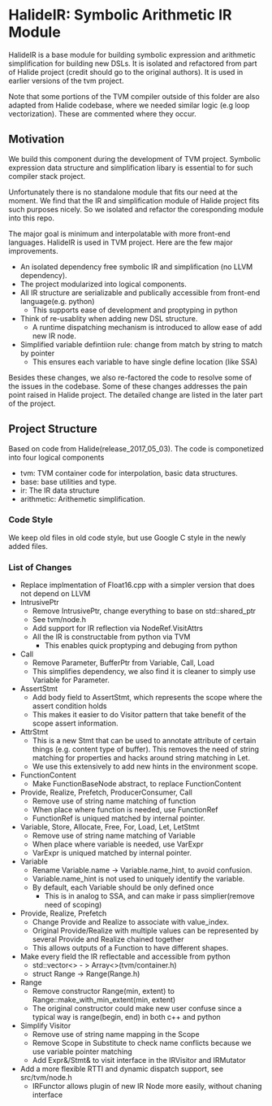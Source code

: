 # HalideIR: Symbolic Arithmetic IR Module

HalideIR is a base module for building symbolic expression and arithmetic simplification
for building new DSLs. It is isolated and refactored from part of Halide project (credit should go to the original authors).
It is used in earlier versions of the tvm project.

Note that some portions of the TVM compiler outside of this folder are also adapted from Halide codebase,
where we needed similar logic (e.g loop vectorization). These are commented where they occur.

## Motivation

We build this component during the development of TVM project.
Symbolic expression data structure and simplification libary
is essential to for such compiler stack project.

Unfortunately there is no standalone module that fits our need at the moment.
We find that the IR and simplification module of Halide project fits such purposes nicely.
So we isolated and refactor the coresponding module into this repo.

The major goal is minimum and interpolatable with more front-end languages.
HalideIR is used in TVM project. Here are the few major improvements.

- An isolated dependency free symbolic IR and simplification (no LLVM dependency).
- The project modularized into logical components.
- All IR structure are serializable and publically accessible from front-end language(e.g. python)
  - This supports ease of development and proptyping in python
- Think of re-usablity when adding new DSL structure.
  - A runtime dispatching mechanism is introduced to allow ease of add new IR node.
- Simplified variable defintiion rule: change from match by string to match by pointer
  - This ensures each variable to have single define location (like SSA)

Besides these changes, we also re-factored the code to resolve some of the issues in the codebase.
Some of these changes addresses the pain point raised in Halide project.
The detailed change are listed in the later part of the project.

## Project Structure
Based on code from Halide(release_2017_05_03).
The code is componetized into four logical components

- tvm: TVM container code for interpolation, basic data structures.
- base: base utilities and type.
- ir: The IR data structure
- arithmetic: Arithemetic simplification.

### Code Style
We keep old files in old code style, but use Google C style in the newly added files.

### List of Changes
- Replace implmentation of Float16.cpp with a simpler version that does not depend on LLVM
- IntrusivePtr
  - Remove IntrusivePtr, change everything to base on std::shared_ptr
  - See tvm/node.h
  - Add support for IR reflection via NodeRef.VisitAttrs
  - All the IR is constructable from python via TVM
    - This enables quick proptyping and debuging from python
- Call
  - Remove Parameter, BufferPtr from Variable, Call, Load
  - This simplifies dependency, we also find it is cleaner to simply use Variable
    for Parameter.
- AssertStmt
  - Add body field to AssertStmt, which represents the scope where the assert condition holds
  - This makes it easier to do Visitor pattern that take benefit of the scope assert information.
- AttrStmt
  - This is a new Stmt that can be used to annotate attribute of certain things
    (e.g. content type of buffer).
    This removes the need of string matching for properties and hacks around string matching in Let.
  - We use this extensively to add new hints in the environment scope.
- FunctionContent
  - Make FunctionBaseNode abstract, to replace FunctionContent
- Provide, Realize, Prefetch, ProducerConsumer, Call
  - Remove use of string name matching of function
  - When place where function is needed, use FunctionRef
  - FunctionRef is uniqued matched by internal pointer.
- Variable, Store, Allocate, Free, For, Load, Let, LetStmt
  - Remove use of string name matching of Variable
  - When place where variable is needed, use VarExpr
  - VarExpr is uniqued matched by internal pointer.
- Variable
  - Rename Variable.name -> Variable.name_hint, to avoid confusion.
  - Variable.name_hint is not used to uniquely identify the variable.
  - By default, each Variable should be only defined once
    - This is in analog to SSA, and can make ir pass simplier(remove need of scoping)
- Provide, Realize, Prefetch
  - Change Provide and Realize to associate with value_index.
  - Original Provide/Realize with multiple values can be represented by several Provide and Realize chained together
  - This allows outputs of a Function to have different shapes.
- Make every field the IR reflectable and accessible from python
  - std::vector<> - > Array<>(tvm/container.h)
  - struct Range ->  Range(Range.h)
- Range
  - Remove constructor Range(min, extent) to Range::make_with_min_extent(min, extent)
  - The original constructor could make new user confuse since a typical way is
    range(begin, end) in both c++ and python
- Simplify Visitor
  - Remove use of string name mapping in the Scope
  - Remove Scope in Substitute to check name conflicts because we use variable pointer matching
  - Add Expr&/Stmt& to visit interface in the IRVisitor and IRMutator
- Add a more flexible RTTI and dynamic dispatch support, see src/tvm/node.h
  - IRFunctor allows plugin of new IR Node more easily, without chaning interface
